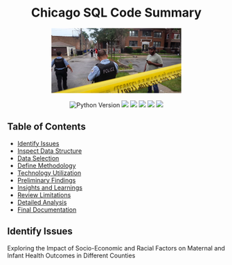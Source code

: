 <h1 align="center"> Chicago SQL Code Summary</h1>
<p align="center">
  
<p align="center">
  <img src="ch2.jpeg" width="300" alt="Sublime's custom image"/>
</p>

<p align="center">
  <img src="https://img.shields.io/badge/Python_Version-3.10%2B-blue" title="Python Version">
  <img src="https://img.shields.io/github/last-commit/dsrichard97/chicago_crime">
  <img src="https://img.shields.io/badge/STAT-Algorithms-red">
  <img src="https://img.shields.io/badge/SQL-Descriptive Statistics-brown">
  <img src="https://img.shields.io/badge/Alteryx-Analysis-blue">
  <a href="https://github.com/ellerbrock/open-source-badges/"><img src="https://badges.frapsoft.com/os/v1/open-source.svg?v=103"></a>
</p> 


<p>
  <h2>Table of Contents</h2>
  <ul>
    <li><a href="#initial-problem" target="_parent">Identify Issues</a></li>
    <li><a href="#about-the-data">Inspect Data Structure</a></li>
    <li><a href="#data-set-used">Data Selection</a></li>
    <li><a href="#methods">Define Methodology</a></li>
    <li><a href="#tech-stack">Technology Utilization</a></li>
    <li><a href="#quick-glance">Preliminary Findings</a></li>
    <li><a href="#lesson-learned">Insights and Learnings</a></li>
    <li><a href="#limitation">Review Limitations</a></li>
    <li><a href="#notebook">Detailed Analysis</a></li>
    <li><a href="#report">Final Documentation</a></li>
  </ul>
</p>

<P>
  <section id="initial-problem">
    <h2>Identify Issues</h2>
    <p>
Exploring the Impact of Socio-Economic and Racial Factors on Maternal and Infant Health Outcomes in Different Counties


<P>
 



